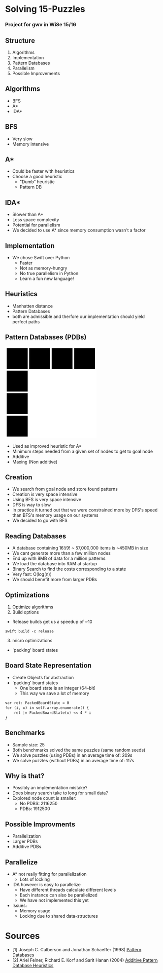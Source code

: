 # Solving 15-Puzzles
### Project for gwv in WiSe 15/16



## Structure
1. Algorithms
2. Implementation
3. Pattern Databases
4. Parallelism
5. Possible Improvements



## Algorithms
* BFS
* A*
* IDA*


## BFS
* Very slow
* Memory intensive


##  A*
* Could be faster with heuristics
* Choose a good heuristic
  * "Dumb" heuristic
  * Pattern DB


## IDA*
* Slower than A*
* Less space complexity
* Potential for parallelism
* We decided to use A* since memory consumption wasn't a factor



## Implementation
* We chose Swift over Python
  * Faster
  * Not as memory-hungry
  * No true parallelism in Python
  * Learn a fun new language!



## Heuristics
* Manhatten distance
* Pattern Databases
* both are admissible and therfore our implementation should yield perfect paths



## Pattern Databases (PDBs)
![](img/15-puzzle-fringe.png)
* Used as improved heuristic for A*
* Minimum steps needed from a given set of nodes to get to goal node
* Additive
* Maxing (Non additive)


## Creation
* We search from goal node and store found patterns
* Creation is very space intensive
* Using BFS is very space intensive
* DFS is way to slow
* In practice it turned out that we were constrained more by DFS's speed than BFS's memory usage on our systems
* We decided to go with BFS


## Reading Databases
* A database containing 16!/9! ~ 57,000,000 items is ~450MB in size
* We cant generate more than a few million nodes
* End up with 8MB of data for a million patterns
* We load the database into RAM at startup
* Binary Search to find the costs corresponding to a state
* Very fast: O(log(n))
* We should benefit more from larger PDBs



## Optimizations
1. Optimize algorithms
2. Build options
  * Release builds get us a speedup of ~10
  ```
  swift build -c release
  ```
3. micro optimizations
  * 'packing' board states


## Board State Representation
* Create Objects for abstraction
* 'packing' board states
  * One board state is an integer (64-bit)
  * This way we save a lot of memory

```
var ret: PackedBoardState = 0
for (i, x) in self.array.enumerate() {
    ret |= PackedBoardState(x) << 4 * i
}
```



## Benchmarks
* Sample size: 25
* Both benchmarks solved the same puzzles (same random seeds)
* We solve puzzles (using PDBs) in an average time of: 209s
* We solve puzzles (without PDBs) in an average time of: 117s


## Why is that?
* Possibly an implementation mistake?
* Does binary search take to long for small data?
* Explored node count is smaller:
  * No PDBS: 2116250 
  * PDBs: 1912500



## Possible Improvments
* Parallelization
* Larger PDBs
* Additive PDBs


## Parallelize
* A* not really fitting for parallelization
  * Lots of locking
* IDA however is easy to parallelize
  * Have different threads calculate different levels
  * Each instance can also be parallelized
  * We have not implemented this yet
* Issues:
  * Memory usage
  * Locking due to shared data-structures



# Sources
* [1] Joseph C. Culberson and Jonathan Schaeffer (1998) [Pattern Databases](https://webdocs.cs.ualberta.ca/~jonathan/publications/ai_publications/compi.pdf)
* [2] Ariel Felner, Richard E. Korf and Sarit Hanan (2004) [Additive Pattern Database Heuristics](https://www.jair.org/media/1480/live-1480-2332-jair.pdf)
